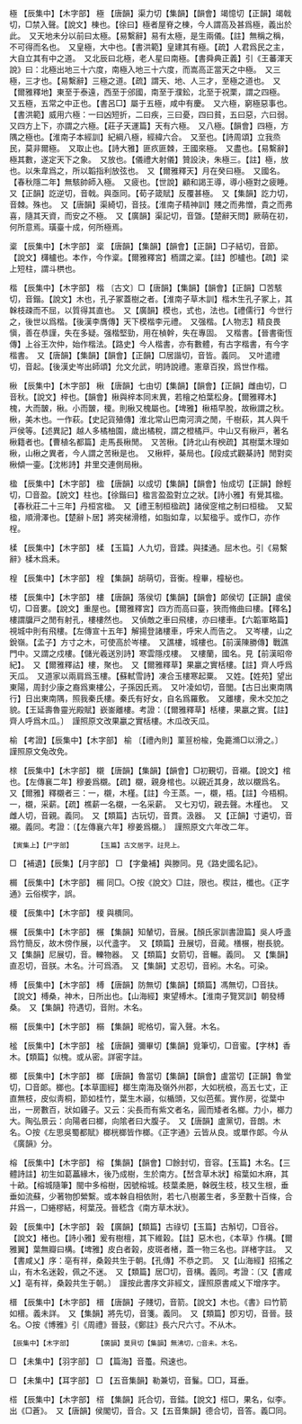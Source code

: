 <!-- { "loadSidebar": true } -->
極	【辰集中】【木字部】	極	【唐韻】渠力切【集韻】【韻會】竭憶切【正韻】竭戟切，□禁入聲。【說文】棟也。【徐曰】極者屋脊之棟，今人謂高及甚爲極，義出於此。　又天地未分以前曰太極。【易繫辭】易有太極，是生兩儀。【註】無稱之稱，不可得而名也。　又皇極，大中也。【書洪範】皇建其有極。【疏】人君爲民之主，大自立其有中之道。　又北辰曰北極，老人星曰南極。【書舜典正義】引《王蕃渾天說》曰：北極出地三十六度，南極入地三十六度，而嵩高正當天之中極。　又三極，三才也。【易繫辭】三極之道。【疏】謂天、地、人三才，至極之道也。　又【爾雅釋地】東至于泰遠，西至于邠國，南至于濮鈆，北至于祝栗，謂之四極。　又五極，五常之中正也。【書呂□】屬于五極，咸中有慶。　又六極，窮極惡事也。【書洪範】威用六極：一曰凶短折，二曰疾，三曰憂，四曰貧，五曰惡，六曰弱。又四方上下，亦謂之六極。【莊子天運篇】天有六極。　又八極。【韻會】四極，方隅之極也。【淮南子本經訓】紀綱八極，經緯六合。　又至也。【詩周頌】立我烝民，莫非爾極。　又取止也。【詩大雅】匪疚匪棘，王國來極。　又盡也。【易繫辭】極其數，遂定天下之象。　又放也。【儀禮大射儀】贊設決，朱極三。【註】極，放也。以朱韋爲之，所以韜指利放弦也。　又【爾雅釋天】月在癸曰極。　又國名。【春秋隱二年】無駭帥師入極。　又疲也。【世說】顧和謁王導，導小極對之疲睡。　又【正韻】訖逆切，音戟。與亟同。【荀子箴賦】反覆甚極。　又【集韻】訖力切，音棘。殊也。　又【唐韻】渠綺切，音技。【淮南子精神訓】賤之而弗憎，貴之而弗喜，隨其天資，而安之不極。　又【廣韻】渠記切，音曁。【楚辭天問】厥萌在初，何所意焉。璜臺十成，何所極焉。

楶	【辰集中】【木字部】	楶	【唐韻】【集韻】【韻會】【正韻】□子結切，音節。【說文】欂櫨也。本作，今作楶。【爾雅釋宮】栭謂之楶。【註】卽櫨也。【疏】梁上短柱，謂斗栱也。

楷	【辰集中】【木字部】	楷	〔古文〕□【唐韻】【集韻】【韻會】【正韻】□苦駭切，音鍇。【說文】木也，孔子冢蓋樹之者。【淮南子草木訓】楷木生孔子冢上，其榦枝疎而不屈，以質得其直也。　又【廣韻】模也，式也，法也。【禮儒行】今世行之，後世以爲楷。【後漢李膺傳】天下模楷李元禮。　又强楷。【人物志】精良畏愼，善在恭謹，失在多疑。强楷堅勁，用在楨幹，失在專固。　又楷書。【晉書衞恆傳】上谷王次仲，始作楷法。【路史】今人楷書，亦有數體，有古字楷書，有今字楷書。　又【唐韻】【集韻】【韻會】【正韻】□居諧切，音皆。義同。　又叶遣禮切，音起。【後漢史岑出師頌】允文允武，明詩說禮。憲章百揆，爲世作楷。

楸	【辰集中】【木字部】	楸	【唐韻】七由切【集韻】【韻會】【正韻】雌由切，□音秋。【說文】梓也。【韻會】楸與梓本同末異，若檜之柏葉松身。【爾雅釋木】槐，大而皵，楸。小而皵，榎。則楸又槐屬也。【埤雅】楸梧早脫，故楸謂之秋。楸，美木也。一作萩。【史記貨殖傳】淮北常山巴南河濟之閒，千樹萩，其人與千戸侯等。【述異記】越人多橘柚園，歲出橘稅，謂之橙橘戸。中山又有楸戸，著名楸籍者也。【曹植名都篇】走馬長楸閒。　又苦楸。【詩北山有楰疏】其樹葉木理如楸，山楸之異者，今人謂之苦楸是也。　又楸枰，棊局也。【段成式觀棊詩】閒對奕楸傾一壷。【沈彬詩】井里交連側局楸。

楹	【辰集中】【木字部】	楹	【唐韻】以成切【集韻】【韻會】怡成切【正韻】餘輕切，□音盈。【說文】柱也。【徐鍇曰】楹言盈盈對立之狀。【詩小雅】有覺其楹。【春秋莊二十三年】丹桓宮楹。　又【禮王制桓楹疏】諸侯窆棺之制曰桓楹。　又絜楹，順滑澤也。【楚辭卜居】將突梯滑稽，如脂如韋，以絜楹乎。或作□，亦作桯。

楺	【辰集中】【木字部】	楺	【玉篇】人九切，音蹂。與揉通。屈木也。引《易繫辭》楺木爲耒。

楻	【辰集中】【木字部】	楻	【集韻】胡萌切，音衡。楻畢，橦柲也。

楼	【辰集中】【木字部】	樓	【唐韻】落侯切【集韻】【韻會】郞侯切【正韻】盧侯切，□音婁。【說文】重屋也。【爾雅釋宮】四方而高曰臺，狹而脩曲曰樓。【釋名】樓謂牖戸之閒有射孔，樓樓然也。　又偵敵之車曰飛樓，亦曰樓車。【六韜軍略篇】視城中則有飛樓。【左傳宣十五年】解揚登諸樓車，呼宋人而告之。　又岑樓，山之銳嶺。【孟子】方寸之木，可使高於岑樓。　又譙樓，城樓也。【前漢陳勝傳】戰譙門中。又謂之戍樓。【儲光羲送別詩】寒雲隱戍樓。　又樓蘭，國名。見【前漢昭帝紀】。　又【爾雅釋詁】樓，聚也。　又【爾雅釋草】果臝之實栝樓。【註】齊人呼爲天瓜。　又道家以兩肩爲玉樓。【蘇軾雪詩】凍合玉樓寒起粟。　又姓。【姓苑】望出東陽，周封少康之裔爲東樓公，子孫因氏焉。　又叶凌如切，音閭。【古日出東南隅行】日出東南隅，照我秦氏樓。秦氏有好女，自名爲羅敷。　又離樓，衆木交加之貌。【王延壽魯靈光殿賦】嶔崟離樓。考證：〔【爾雅釋草】栝樓，果臝之實。【註】齊人呼爲木瓜。〕　謹照原文改果臝之實栝樓。木瓜改天瓜。 

榆	【考證】【辰集中】【木字部】	榆	〔【禮內則】菫荁枌楡，兔薧滫□以滑之。〕　謹照原文兔改免。 

榇	【辰集中】【木字部】	櫬	【唐韻】【集韻】【韻會】□初覲切，音襯。【說文】棺也。【左傳襄二年】穆姜爲櫬。【疏】櫬，親身棺也。以親近其身，故以櫬爲名。　又【爾雅】釋櫬者三：一，櫬，木槿。【註】今王蒸。一，櫬，梧。【註】今梧桐。一，櫬，采薪。【疏】樵薪一名櫬，一名采薪。　又七刃切，親去聲。木槿也。　又雌人切，音親。義同。　又【類篇】古玩切，音貫。汲器。　又【正韻】寸遴切，音襯。義同。考證：〔【左傳襄六年】穆姜爲櫬。〕　謹照原文六年改二年。 

	【寅集上】【尸字部】		【玉篇】古文居字。註見上。

□	【補遺】【辰集】【月字部】	□	【字彙補】與滕同。見《路史國名記》。

榍	【辰集中】【木字部】	榍	同□。○按《說文》□註，限也。楔註，櫼也。《正字通》云俗楔字，誤。

榎	【辰集中】【木字部】	榎	與檟同。

榐	【辰集中】【木字部】	榐	【集韻】知輦切，音展。【顏氏家訓書證篇】吳人呼盞爲竹簡反，故木傍作展，以代盞字。　又【類篇】丑展切，音蕆。橏榐，樹長貌。　又【集韻】尼展切，音。轢物器。　又【類篇】女箭切，音輾。義同。　又【集韻】直忍切，音朕。木名。汁可爲酒。　又【集韻】丈忍切，音紖。木名。可染。

榑	【辰集中】【木字部】	榑	【唐韻】防無切【集韻】【類篇】馮無切，□音扶。【說文】榑桑，神木，日所出也。【山海經】東望榑木。【淮南子覽冥訓】朝發榑桑。　又【集韻】符遇切，音附。木名。

榒	【辰集中】【木字部】	榒	【集韻】昵格切，甯入聲。木名。

榓	【辰集中】【木字部】	榓	【唐韻】彌畢切【集韻】覓筆切，□音蜜。【字林】香木。【類篇】似槐。或从密。詳密字註。

榔	【辰集中】【木字部】	榔	【唐韻】魯當切【集韻】【韻會】盧當切【正韻】魯堂切，□音郞。榔也。【本草圖經】榔生南海及嶺外州郡，大如桄桹，高五七丈，正直無枝，皮似靑桐，節如桂竹，葉生木巓，似楯頭，又似芭蕉。實作房，從葉中出，一房數百，狀如雞子。又云：尖長而有紫文者名，圓而矮者名榔。力小，榔力大。陶弘景云：向陽者曰榔，向隂者曰大腹子。　又【唐韻】盧黨切，音朗。木名。○按《左思吳蜀都賦》榔桄榔皆作榔。《正字通》云皆从良。或單作郞。今从《廣韻》分。

榕	【辰集中】【木字部】	榕	【集韻】【韻會】□餘封切，音容。【玉篇】木名。【三體詩註】初生如葛藟緣木，後乃成樹，生於南方。【嵆含草木狀】榕葉如木麻，其十畝。【榕城隨筆】閩中多榕樹，因號榕城。枝葉柔脃，榦旣生枝，枝又生根，垂垂如流蘇，少著物卽縈繫。或本榦自相依附，若七八樹叢生者，多至數十百條，合幷爲一，□蜷樛結，柯葉茂。晉嵇含《南方草木狀》。

榖	【辰集中】【木字部】	榖	【廣韻】【類篇】古祿切【玉篇】古斛切，□音谷。【說文】楮也。【詩小雅】爰有樹檀，其下維榖。【註】惡木也，《本草》作構。【爾雅翼】葉無瓣曰構。【埤雅】皮白者榖，皮斑者楮，蓋一物三名也。詳楮字註。　又【書咸乂】序：亳有祥，桑榖共生于朝。【孔傳】不恭之罰。　又【山海經】招搖之山，有木名迷榖，佩之不迷。　又【類篇】居□切，音構。義同。考證：〔又【書咸乂】亳有祥，桑榖共生于朝。〕　謹按此書序文非經文，謹照原書咸乂下增序字。 

榗	【辰集中】【木字部】	榗	【唐韻】子賤切，音箭。【說文】木也。《書》曰竹箭如榗。義未詳。　又【集韻】將先切，音箋。義同。　又【類篇】卽刃切，音晉。鼓名。○按《博雅》引《周禮》晉鼓，《鄭註》長六尺六寸。不从木。

	【辰集中】【木字部】		【廣韻】莫貝切【集韻】無沸切，□音未。木名。

□	【未集中】【羽字部】	□	【篇海】音蠆。飛速也。

□	【未集中】【耳字部】	□	【五音集韻】勒兼切，音鬑。□□，耳垂。

榙	【辰集中】【木字部】	榙	【集韻】託合切，音錔。【說文】榙□，果名，似李。出《□蒼》。　又【唐韻】侯閣切，音合。又【五音集韻】德合切，音答。義□同。

